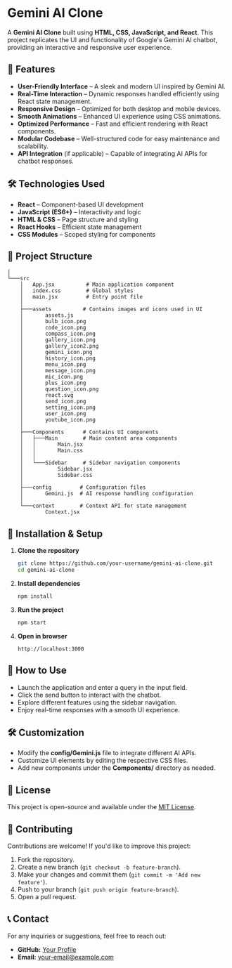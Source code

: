 # Gemini AI Clone

A **Gemini AI Clone** built using **HTML, CSS, JavaScript, and React**. This project replicates the UI and functionality of Google's Gemini AI chatbot, providing an interactive and responsive user experience.

## 🚀 Features

- **User-Friendly Interface** – A sleek and modern UI inspired by Gemini AI.
- **Real-Time Interaction** – Dynamic responses handled efficiently using React state management.
- **Responsive Design** – Optimized for both desktop and mobile devices.
- **Smooth Animations** – Enhanced UI experience using CSS animations.
- **Optimized Performance** – Fast and efficient rendering with React components.
- **Modular Codebase** – Well-structured code for easy maintenance and scalability.
- **API Integration** (if applicable) – Capable of integrating AI APIs for chatbot responses.

## 🛠️ Technologies Used

- **React** – Component-based UI development
- **JavaScript (ES6+)** – Interactivity and logic
- **HTML & CSS** – Page structure and styling
- **React Hooks** – Efficient state management
- **CSS Modules** – Scoped styling for components

## 📂 Project Structure

```
│
└───src
    │   App.jsx          # Main application component
    │   index.css        # Global styles
    │   main.jsx         # Entry point file
    │
    ├───assets          # Contains images and icons used in UI
    │       assets.js
    │       bulb_icon.png
    │       code_icon.png
    │       compass_icon.png
    │       gallery_icon.png
    │       gallery_icon2.png
    │       gemini_icon.png
    │       history_icon.png
    │       menu_icon.png
    │       message_icon.png
    │       mic_icon.png
    │       plus_icon.png
    │       question_icon.png
    │       react.svg
    │       send_icon.png
    │       setting_icon.png
    │       user_icon.png
    │       youtube_icon.png
    │
    ├───Components      # Contains UI components
    │   ├───Main        # Main content area components
    │   │       Main.jsx
    │   │       Main.css
    │   │
    │   └───Sidebar     # Sidebar navigation components
    │           Sidebar.jsx
    │           Sidebar.css
    │
    ├───config         # Configuration files
    │       Gemini.js  # AI response handling configuration
    │
    └───context        # Context API for state management
            Context.jsx
```

## 📌 Installation & Setup

1. **Clone the repository**
   ```bash
   git clone https://github.com/your-username/gemini-ai-clone.git
   cd gemini-ai-clone
   ```
2. **Install dependencies**
   ```bash
   npm install
   ```
3. **Run the project**
   ```bash
   npm start
   ```
4. **Open in browser**
   ```
   http://localhost:3000
   ```

## 🌟 How to Use

- Launch the application and enter a query in the input field.
- Click the send button to interact with the chatbot.
- Explore different features using the sidebar navigation.
- Enjoy real-time responses with a smooth UI experience.

## 🛠️ Customization

- Modify the **config/Gemini.js** file to integrate different AI APIs.
- Customize UI elements by editing the respective CSS files.
- Add new components under the **Components/** directory as needed.

## 📜 License

This project is open-source and available under the [MIT License](LICENSE).

## 🤝 Contributing

Contributions are welcome! If you'd like to improve this project:
1. Fork the repository.
2. Create a new branch (`git checkout -b feature-branch`).
3. Make your changes and commit them (`git commit -m 'Add new feature'`).
4. Push to your branch (`git push origin feature-branch`).
5. Open a pull request.

## 📞 Contact

For any inquiries or suggestions, feel free to reach out:
- **GitHub:** [Your Profile](https://github.com/your-username)
- **Email:** your-email@example.com
